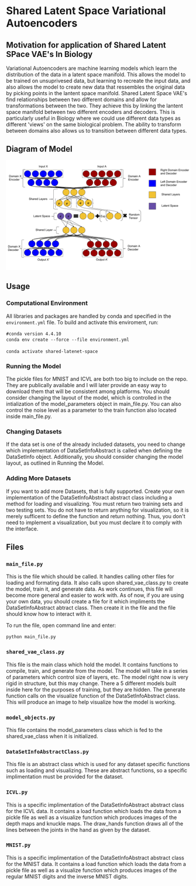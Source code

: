 # Shared Latent Space Variational Autoencoders

## Motivation for application of Shared Latent SPace VAE's In Biology

Variational Autoencoders are machine learning models which learn the distribution of the data in a latent space manifold.
This allows the model to be trained on unsuprivesed data, but learning to recreate the input data, and also allows the model to
create new data that ressembles the original data by picking points in the lantent space manifold.
Shared Latent Space VAE's find relationships between two different domains and allow for transformations between the two.
They achieve this by linking the lantent space manifold between two different encoders and decoders.
This is particularly useful in Biology where we could use different data types as different 'views'
on the same biological problem.
The ability to transform between domains also allows us to transition between different data types.

## Diagram of Model
![Alt text](Shared_Latent_Space_VAE.png)

## Usage

### Computational Environment

All libraries and packages are handled by conda and specified in the `environment.yml` file.
To build and activate this enviroment, run:
```
#conda version 4.4.10
conda env create --force --file environment.yml

conda activate shared-latenet-space
```

### Running the Model

The pickle files for MNIST and ICVL are both too big to include on the repo.
They are publically available and I will later provide an easy way to download them that will be consistent among platforms.
You should consider changing the layout of the model, which is controlled in the intialization of the model_parameters object in main_file.py.
You can also control the noise level as a parameter to the train function also located inside main_file.py.

### Changing Datasets

If the data set is one of the already included datasets, you need to change which implementation of DataSetInfoAbstract is called when defining the DataSetInfo object.
Additionally, you should consider changing the model layout, as outlined in Running the Model.

### Adding More Datasets

If you want to add more Datasets, that is fully supported.
Create your own implementation of the DataSetInfoAbstract abstract class including a method for loading and visualizing.
You must return two training sets and two testing sets.
You do not have to return anything for visualization, so it is merely sufficent to define the function and return nothing.
Thus, you don't need to implement a visualization, but you must declare it to comply with the interface. 

## Files

### `main_file.py`

This is the file which should be called.
It handles calling other files for loading and formating data.
It also calls upon shared_vae_class.py to create the model, train it, and generate data.
As work continues, this file will become more general and easier to work with.
As of now, if you are using your own data, you should create a file for it which impliments the DataSetInfoAbstract abtract class.
Then create it in the file and the file should know how to interact with it.

To run the file, open command line and enter:
```
python main_file.py
```

### `shared_vae_class.py`

This file is the main class which hold the model.
It contains functions to compile, train, and generate from the model.
The model will take in a series of parameters which control size of layers, etc.
The model right now is very rigid in structure, but this may change.
There a 5 different models built inside here for the purposes of training, but they are hidden.
The generate function calls on the visualize function of the DataSetInfoAbstract class.
This will produce an image to help visualize how the model is working.

### `model_objects.py`

This file contains the model_parameters class which is fed to the shared_vae_class when it is initialized.

### `DataSetInfoAbstractClass.py`

This file is an abstract class which is used for any dataset specific functions such as loading and visualizing.
These are abstract functions, so a specific implimentation must be provided for the dataset.

### `ICVL.py`

This is a specific implimentation of the DataSetInfoAbstract abstract class for the ICVL data.
It contains a load function which loads the data from a pickle file as well as a visualize function which produces images of the depth maps and knuckle maps.
The draw_hands function draws all of the lines between the joints in the hand as given by the dataset. 

### `MNIST.py`

This is a specific implimentation of the DataSetInfoAbstract abstract class for the MNIST data.
It contains a load function which loads the data from a pickle file as well as a visualize function which produces images of the regular MNIST digits and the inverse MNIST digits.